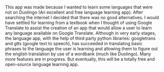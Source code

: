 This app was made because I wanted to learn some languages that were not on Duolingo (An excellent and free language learning app). After searching the internet I decided that there was no good alternatives. I would have settled for learning from a textbook when I thought of using Google Translate to assist the creation of an app that would allow a user to learn any language available on Google Translate. Although in very early stages, the language app, with the help of third party python libraries: googletrans and gtts (google text to speech), has succeeded in translating basic phrases to the language the user is learning and allowing them to figure out the english translation by use of a wordbank (much like Duolingo). Many more features are in progress. But eventually, this will be a totally free and open-source language learning app.
